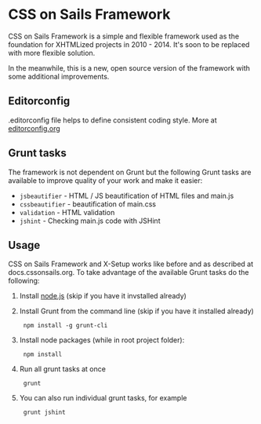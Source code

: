 CSS on Sails Framework
======================

CSS on Sails Framework is a simple and flexible framework used as the foundation for XHTMLized projects in 2010 - 2014. It's soon to be replaced with more flexible solution.

In the meanwhile, this is a new, open source version of the framework with some additional improvements.

## Editorconfig

.editorconfig file helps to define consistent coding style. More at [editorconfig.org](http://editorconfig.org/)

## Grunt tasks

The framework is not dependent on Grunt but the following Grunt tasks are available to improve quality of your work and make it easier:

* `jsbeautifier` - HTML / JS beautification of HTML files and main.js
* `cssbeautifier` - beautification of main.css
* `validation` - HTML validation
* `jshint` - Checking main.js code with JSHint

## Usage

CSS on Sails Framework and X-Setup works like before and as described at docs.cssonsails.org. To take advantage of the available Grunt tasks do the following:


1. Install [node.js](http://nodejs.org) (skip if you have it invstalled already)

2. Install Grunt from the command line (skip if you have it installed already)

        npm install -g grunt-cli

3. Install node packages (while in root project folder):

        npm install

4. Run all grunt tasks at once

        grunt
        
5. You can also run individual grunt tasks, for example

        grunt jshint









